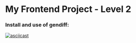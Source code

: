 # My Frontend Project - Level 2

### Install and use of gendiff:
[![asciicast](https://asciinema.org/a/jd7DnzsTALcRvjL1xwZmvCTGe.svg)](https://asciinema.org/a/jd7DnzsTALcRvjL1xwZmvCTGe)
